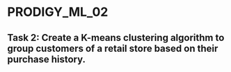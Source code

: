 # PRODIGY_ML_02

## Task 2: Create a K-means clustering algorithm to group customers of a retail store based on their purchase history.
